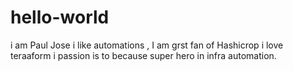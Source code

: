 # hello-world

i am Paul Jose i like automations , I am grst fan of Hashicrop i love teraaform
i passion is to because super hero in infra automation.
